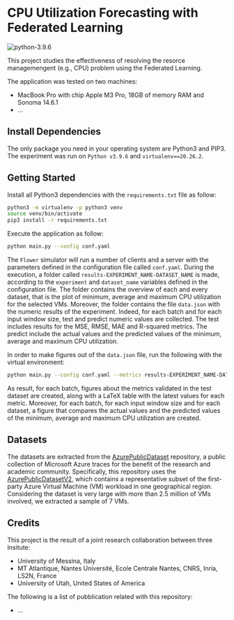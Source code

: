 # CPU Utilization Forecasting with Federated Learning
![python-3.9.6](https://img.shields.io/badge/python-3.9.6-blue)

This project studies the effectiveness of resolving the resorce managemengent (e.g., CPU) problem using the Federated Learning. 

The application was tested on two machines:
- MacBook Pro with chip Apple M3 Pro, 18GB of memory RAM and Sonoma 14.6.1
- ...

## Install Dependencies
The only package you need in your operating system are Python3 and PIP3. The experiment was run on `Python v3.9.6` and `virtualenv==20.26.2`.

## Getting Started
Install all Python3 dependencies with the `requirements.txt` file as follow:
```bash
python3 -m virtualenv -p python3 venv
source venv/bin/activate
pip3 install -r requirements.txt
```

Execute the application as follow:
```bash
python main.py --config conf.yaml
```

The `Flower` simulator will run a number of clients and a server with the parameters defined in the configuration file called `conf.yaml`. During the execution, a folder called `results-EXPERIMENT_NAME-DATASET_NAME` is made, according to the `experiment` and `dataset_name` variables defined in the configuration file. The folder contains the overview of each and every dataset, that is the plot of minimum, average and maximum CPU utilization for the selected VMs. Moreover, the folder contains the file `data.json` with the numeric results of the experiment. Indeed, for each batch and for each input window size, test and predict numeric values are collected. The test includes results for the MSE, RMSE, MAE and R-squared metrics. The predict include the actual values and the predicted values of the minimum, average and maximum CPU utilization.

In order to make figures out of the `data.json` file, run the following with the virtual environment:
```bash
python main.py --config conf.yaml --metrics results-EXPERIMENT_NAME-DATASET_NAME
```

As result, for each batch, figures about the metrics validated in the test dataset are created, along with a LaTeX table with the latest values for each metric. Moreover, for each batch, for each input window size and for each dataset, a figure that compares the actual values and the predicted values of the minimum, average and maximum CPU utilization are created.


## Datasets
The datasets are extracted from the [AzurePublicDataset](https://github.com/Azure/AzurePublicDataset) repository, a public collection of Microsoft Azure traces for the benefit of the research and academic community. Specifically, this repository uses the [AzurePublicDatasetV2](https://github.com/Azure/AzurePublicDataset/blob/master/AzurePublicDatasetV2.md), which contains a representative subset of the first-party Azure Virtual Machine (VM) workload in one geographical region. Considering the dataset is very large with more than 2.5 million of VMs involved, we extracted a sample of 7 VMs.

## Credits
This project is the result of a joint research collaboration between three Insitute:
- University of Messina, Italy
- MT Atlantique, Nantes Université, Ecole Centrale Nantes, CNRS, Inria, LS2N, France
- University of Utah, United States of America

The following is a list of pubblication related with this repository:
- ...